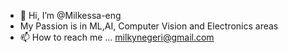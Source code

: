 - 👋 Hi, I’m @Milkessa-eng
- My Passion is in ML,AI, Computer Vision and Electronics areas
- 📫 How to reach me ... milkynegeri@gmail.com

<!---
Milkessa-eng/Milkessa-eng is a ✨ special ✨ repository because its `README.md` (this file) appears on your GitHub profile.
You can click the Preview link to take a look at your changes.
--->
